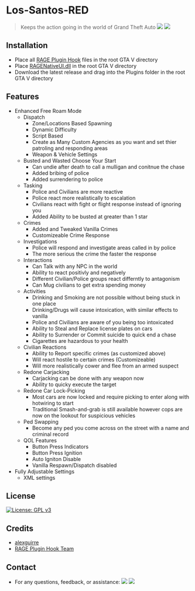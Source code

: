 # Los-Santos-RED

> Keeps the action going in the world of Grand Theft Auto 
![](https://img.shields.io/github/last-commit/thatoneguy650/Los-Santos-RED)
![](https://img.shields.io/github/commit-activity/w/thatoneguy650/Los-Santos-RED)


## Installation
- Place all [RAGE Plugin Hook](https://ragepluginhook.net/Downloads.aspx) files in the root GTA V directory
- Place [RAGENativeUI.dll](https://github.com/alexguirre/RAGENativeUI/releases) in the root GTA V directory
- Download the latest release and drag into the Plugins folder in the root GTA V directory

## Features
- Enhanced Free Roam Mode
  - Dispatch
    - Zone/Locations Based Spawning
    - Dynamic Difficulty 
    - Script Based
    - Create as Many Custom Agencies as you want and set thier patroling and responding areas
    - Weapon & Vehicle Settings
  - Busted and Wasted Choose Your Start
    - Can undie after death to call a mulligan and conitnue the chase
    - Added bribing of police
    - Added surrendering to police
  - Tasking
    - Police and Civilians are more reactive
    - Police react more realistically to escalation
    - Civilians react with fight or flight response instead of ignoring you
    - Added Ability to be busted at greater than 1 star
  - Crimes
    - Added and Tweaked Vanilla Crimes
    - Customizeable Crime Response
  - Investigations
    - Police will respond and investigate areas called in by police
    - The more serious the crime the faster the response
  - Interactions
    - Can Talk with any NPC in the world
    - Ability to react positivly and negatively 
    - Different Civilian/Police groups react differntly to antagonism
    - Can Mug civilians to get extra spending money
  - Activities
    - Drinking and Smoking are not possible without being stuck in one place
    - Drinking/Drugs will cause intoxication, with similar effects to vanilla
    - Police and Civilians are aware of you being too intoxicated
    - Ability to Steal and Replace license plates on cars
    - Ability to Surrender or Commit suicide to quick end a chase
    - Cigarettes are hazardous to your health
  - Civilian Reactions
    - Ability to Report specific crimes (as customized above)
    - Will react hostile to certain crimes (Customizeable)
    - Will more realistically cower and flee from an armed suspect
  - Redone Carjacking
    - Carjacking can be done with any weapon now
    - Ability to quicky execute the target
  - Redone Car Lock-Picking
    - Most cars are now locked and require picking to enter along with hotwiring to start
    - Traditional Smash-and-grab is still available however cops are now on the lookout for suspicious vehicles
  - Ped Swapping
    - Become any ped you come across on the street with a name and criminal record
  - QOL Features
    - Button Press Indicators
    - Button Press Ignition
    - Auto Igniton Disable
    - Vanilla Respawn/Dispatch disabled
- Fully Adjustable Settings
  - XML settings

## License
[![License: GPL v3](https://img.shields.io/badge/License-GPLv3-blue.svg)](https://www.gnu.org/licenses/gpl-3.0)

## Credits
- [alexguirre](https://github.com/alexguirre)
- [RAGE Plugin Hook Team](https://ragepluginhook.net/About.aspx)

## Contact
- For any questions, feedback, or assistance:
[![](https://img.shields.io/badge/email-imnotphoon%40gmail-blue)](mailto:imnotphoon@gmail.com)
[![](https://img.shields.io/badge/youtube-not%20phoon-red)](https://www.youtube.com/channel/UCztW17S8jNqJo6TqzmMbj8Q)
